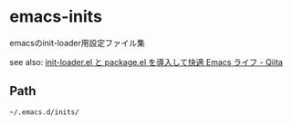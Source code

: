 emacs-inits
===========

emacsのinit-loader用設定ファイル集

see also: [init-loader.el と package.el を導入して快適 Emacs ライフ - Qiita](http://qiita.com/catatsuy/items/5f1cd86e2522fd3384a0)

Path
----

    ~/.emacs.d/inits/


